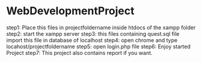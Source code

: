 # WebDevelopmentProject
step1: Place this files in projectfoldername inside htdocs of the xampp folder
step2: start the xampp server
step3: this files containing quest.sql file import this file in database of localhost
step4: open chrome and type locahost/projectfoldername
step5: open login.php file
step6: Enjoy started Project 
step7: This project also contains report if you want.
